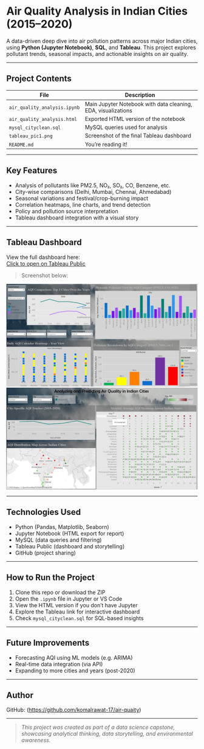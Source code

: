 #  Air Quality Analysis in Indian Cities (2015–2020)

A data-driven deep dive into air pollution patterns across major Indian cities, using **Python (Jupyter Notebook)**, **SQL**, and **Tableau**. This project explores pollutant trends, seasonal impacts, and actionable insights on air quality.

---

##  Project Contents

| File | Description |
|------|-------------|
| `air_quality_analysis.ipynb` | Main Jupyter Notebook with data cleaning, EDA, visualizations |
| `air_quality_analysis.html` | Exported HTML version of the notebook |
| `mysql_cityclean.sql` | MySQL queries used for analysis |
| `tableau_pic1.png` | Screenshot of the final Tableau dashboard |
| `README.md` | You’re reading it! |

---

## Key Features

- Analysis of pollutants like PM2.5, NO₂, SO₂, CO, Benzene, etc.
- City-wise comparisons (Delhi, Mumbai, Chennai, Ahmedabad)
- Seasonal variations and festival/crop-burning impact
- Correlation heatmaps, line charts, and trend detection
- Policy and pollution source interpretation
- Tableau dashboard integration with a visual story

---

##  Tableau Dashboard

 View the full dashboard here:  
 [Click to open on Tableau Public](https://public.tableau.com/app/profile/priya.kumari1330/viz/AnalyzingandPredictingAirQualityinIndianCities2/Homepage)

>  Screenshot below:

![Tableau Dashboard Screenshot](tableau_pic1.png)
![Tableau Dashboard Screenshot](tableau_pic2.png)

---

##  Technologies Used

- Python (Pandas, Matplotlib, Seaborn)
- Jupyter Notebook (HTML export for report)
- MySQL (data queries and filtering)
- Tableau Public (dashboard and storytelling)
- GitHub (project sharing)

---

##  How to Run the Project

1. Clone this repo or download the ZIP  
2. Open the `.ipynb` file in Jupyter or VS Code  
3. View the HTML version if you don’t have Jupyter  
4. Explore the Tableau link for interactive dashboard  
5. Check `mysql_cityclean.sql` for SQL-based insights

---

##  Future Improvements

- Forecasting AQI using ML models (e.g. ARIMA)
- Real-time data integration (via API)
- Expanding to more cities and years (post-2020)

---

##  Author
 
 GitHub: (https://github.com/komalrawat-17/air-quaity)

---

> _This project was created as part of a data science capstone, showcasing analytical thinking, data storytelling, and environmental awareness._

